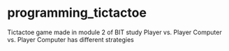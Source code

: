 # programming_tictactoe

Tictactoe game made in module 2 of BIT study 
  Player vs. Player 
  Computer vs. Player 
    Computer has different strategies

